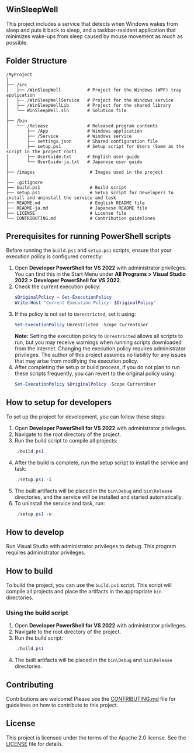 
## WinSleepWell  
This project includes a service that detects when Windows wakes from sleep and puts it back to sleep, and a taskbar-resident application that minimizes wake-ups from sleep caused by mouse movement as much as possible.

## Folder Structure

```
/MyProject
│
├── /src
│   ├── /WinSleepWell          # Project for the Windows (WPF) tray application
│   ├── /WinSleepWellService   # Project for the Windows service
│   ├── /WinSleepWellLib       # Project for the shared library
│   └── WinSleepWell.sln       # Solution file
│
├── /bin
│   └── /Release               # Released program contents
│       ├── /App               # Windows application
│       ├── /Service           # Windows service
│       ├── settings.json      # Shared configuration file
│       ├── setup.ps1          # Setup script for Users (Same as the script in the project root)
│       ├── UserGuide.txt      # English user guide
│       └── UserGuide-ja.txt   # Japanese user guide
│
├── /images                     # Images used in the project
│
├── .gitignore
├── build.ps1                   # Build script
├── setup.ps1                   # Setup script for Developers to install and uninstall the service and task
├── README.md                   # English README file
├── README-ja.md                # Japanese README file
├── LICENSE                     # License file
└── CONTRIBUTING.md             # Contribution guidelines
```

## Prerequisites for running PowerShell scripts
Before running the `build.ps1` and `setup.ps1` scripts, ensure that your execution policy is configured correctly:

1. Open **Developer PowerShell for VS 2022** with administrator privileges. You can find this in the Start Menu under **All Programs > Visual Studio 2022 > Developer PowerShell for VS 2022**.
2. Check the current execution policy:
   ```powershell
   $OriginalPolicy = Get-ExecutionPolicy
   Write-Host "Current Execution Policy: $OriginalPolicy"
   ```
3. If the policy is not set to `Unrestricted`, set it using:
   ```powershell
   Set-ExecutionPolicy Unrestricted -Scope CurrentUser
   ```
   **Note:** Setting the execution policy to `Unrestricted` allows all scripts to run, but you may receive warnings when running scripts downloaded from the internet. Changing the execution policy requires administrator privileges. The author of this project assumes no liability for any issues that may arise from modifying the execution policy.
4. After completing the setup or build process, if you do not plan to run these scripts frequently, you can revert to the original policy using:
   ```powershell
   Set-ExecutionPolicy $OriginalPolicy -Scope CurrentUser
   ```

## How to setup for developers  
To set up the project for development, you can follow these steps:

1. Open **Developer PowerShell for VS 2022** with administrator privileges.
2. Navigate to the root directory of the project.
3. Run the build script to compile all projects:
   ```powershell
   ./build.ps1
   ```
4. After the build is complete, run the setup script to install the service and task:
   ```powershell
   ./setup.ps1 -i
   ```
5. The built artifacts will be placed in the `bin\Debug` and `bin\Release` directories, and the service will be installed and started automatically.
6. To uninstall the service and task, run:
   ```powershell
   ./setup.ps1 -u
   ```

## How to develop  
Run Visual Studio with administrator privileges to debug. This program requires administrator privileges.

## How to build  
To build the project, you can use the `build.ps1` script. This script will compile all projects and place the artifacts in the appropriate `bin` directories.

### Using the build script  

1. Open **Developer PowerShell for VS 2022** with administrator privileges.
2. Navigate to the root directory of the project.
3. Run the build script:
   ```powershell
   ./build.ps1
   ```
4. The built artifacts will be placed in the `bin\Debug` and `bin\Release` directories.

## Contributing  
Contributions are welcome! Please see the [CONTRIBUTING.md](CONTRIBUTING.md) file for guidelines on how to contribute to this project.

## License  
This project is licensed under the terms of the Apache 2.0 license. See the [LICENSE](LICENSE) file for details.
